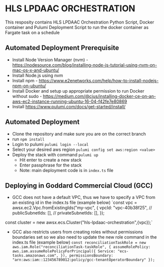 # HLS LPDAAC ORCHESTRATION

This resposity contains HLS LPDAAC Orchestration Python Script, Docker container and Pulumi Deployment Script to run the docker container as Fargate task on a schedule

## Automated Deployment Prerequisite
* Install Node Version Manager (nvm) - https://nodesource.com/blog/installing-node-js-tutorial-using-nvm-on-mac-os-x-and-ubuntu/
* Install Node.js using nvm
* Install npm - https://www.e2enetworks.com/help/how-to-install-nodejs-npm-on-ubuntu/
* Install Docker and setup up appropriate permission to run Docker without sudo - https://medium.com/@cjus/installing-docker-ce-on-an-aws-ec2-instance-running-ubuntu-16-04-f42fe7e80869
* Install https://www.pulumi.com/docs/get-started/install/

## Automated Deployment
* Clone the repository and make sure you are on the correct branch
* run `npm install`
* Login to pulumi `pulumi login --local`
* Select your desired aws region `pulumi config set aws:region <value>`
* Deploy the stack with command `pulumi up`
    * Hit enter to create a new stack
    * Enter passphrase for the stack
    * Note: main deployment code is in `index.ts` file
    
## Deploying in Goddard Commercial Cloud (GCC)
* GCC does not have a default VPC, thus we have to specify a VPC from an existing id in the index.ts file (example below)
`const vpc = awsx.ec2.Vpc.fromExistingIds("my-vpc", {
    vpcId: "vpc-40b38f25",
    // publicSubnetIds: [],
    // privateSubnetIds: [],
});

const cluster = new awsx.ecs.Cluster("hls-lpdaac-orchestration",{vpc});`

* GCC also restricts users from creating roles without permissions boundaries set so we also need to update the new role command in the index.ts file (example below)
`const reconciliationTaskRole = new aws.iam.Role("reconciliationTask-taskRole", {
    assumeRolePolicy: aws.iam.assumeRolePolicyForPrincipal({
        Service: "ecs-tasks.amazonaws.com",
        }),
    permissionsBoundary: "arn:aws:iam::123456789012:policy/gcc-tenantOperatorBoundary"
});`
